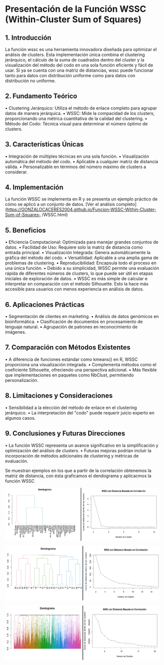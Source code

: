 # Presentación de la Función WSSC (Within-Cluster Sum of Squares)

## 1. Introducción
La función wssc es una herramienta innovadora diseñada para optimizar el análisis de clusters. 
Esta implementación única combina el clustering jerárquico, el cálculo de la suma de cuadrados dentro del cluster y la visualización del método del codo en una sola función eficiente y fácil de usar.
Si ya se cuenta con una matriz de distancias, wssc puede funcionar tanto para datos con distribución uniforme como para datos con distribución no uniforme.

## 2. Fundamento Teórico
•	Clustering Jerárquico: Utiliza el método de enlace completo para agrupar datos de manera jerárquica.
•	WSSC: Mide la compacidad de los clusters, proporcionando una métrica cuantitativa de la calidad del clustering.
•	Método del Codo: Técnica visual para determinar el número óptimo de clusters.

## 3. Características Únicas
•	Integración de múltiples técnicas en una sola función.
•	Visualización automática del método del codo.
•	Aplicable a cualquier matriz de distancia válida.
•	Personalizable en términos del número máximo de clusters a considerar.

## 4. Implementación
La función WSSC se implementa en R y se presenta un ejemplo práctico de cómo se aplicó a un conjunto de datos.
[Ver el análisis completo](https://GONZALOCACERES2004.github.io/Funcion-WSSC-Within-Cluster-Sum-of-Squares-
/WSSC.html)

## 5. Beneficios
•	Eficiencia Computacional: Optimizada para manejar grandes conjuntos de datos.
•	Facilidad de Uso: Requiere solo la matriz de distancia como entrada principal.
•	Visualización Integrada: Genera automáticamente la gráfica del método del codo.
•	Versatilidad: Aplicable a una amplia gama de problemas de clustering.
•	Reproducibilidad: Encapsula todo el proceso en una única función.
•	Debido a su simplicidad, WSSC permite una evaluación rápida de diferentes números de clusters, lo que puede ser útil en etapas iniciales de exploración de datos.
•	WSSC es más simple de calcular e interpretar en comparación con el método Silhouette. Esto la hace más accesible para usuarios con menos experiencia en análisis de datos.

## 6. Aplicaciones Prácticas
•	Segmentación de clientes en marketing.
•	Análisis de datos genómicos en bioinformática.
•	Clasificación de documentos en procesamiento de lenguaje natural.
•	Agrupación de patrones en reconocimiento de imágenes.

## 7. Comparación con Métodos Existentes
•	A diferencia de funciones estándar como kmeans() en R, WSSC proporciona una visualización integrada.
•	Complementa métodos como el coeficiente Silhouette, ofreciendo una perspectiva adicional.
•	Más flexible que implementaciones en paquetes como NbClust, permitiendo personalización.

## 8. Limitaciones y Consideraciones
•	Sensibilidad a la elección del método de enlace en el clustering jerárquico.
•	La interpretación del "codo" puede requerir juicio experto en algunos casos.

## 9. Conclusiones y Futuras Direcciones
•	La función WSSC representa un avance significativo en la simplificación y optimización del análisis de clusters.
•	Futuras mejoras podrían incluir la incorporación de métodos adicionales de clustering y métricas de evaluación.

Se muestran ejemplos en los que a partir de la correlación obtenemos la matriz de distancia, con ésta graficamos el dendograma y aplicacmos la función WSSC   

![Gráfico de Ejemplo](Grafica1.png)


![Gráfico de Ejemplo](Grafica2.png)


![Gráfico de Ejemplo](Grafica3.png)

